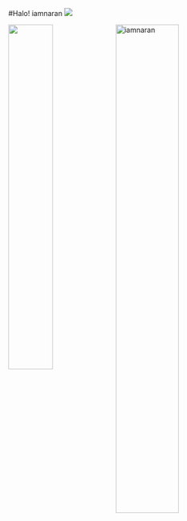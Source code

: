 #Halo! iamnaran ![](https://komarev.com/ghpvc/?username=iamnaran&label=Visitors)

<a href="https://github.com/iamnaran/github-readme-stats"><img align="left" width="42%" src="https://github-readme-stats.vercel.app/api/top-langs/?username=iamnaran&layout=compact&theme=tokyonight" /></a>
<img width="50%" src="https://github-readme-streak-stats.herokuapp.com/?user=iamnaran&theme=tokyonight" alt="iamnaran" />
<br/>
